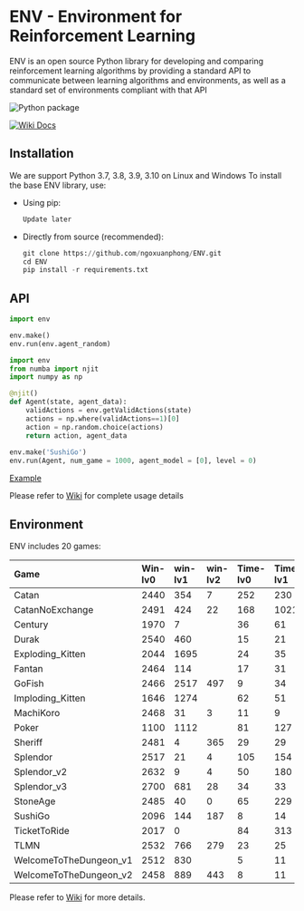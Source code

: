 # ENV - Environment for Reinforcement Learning
ENV is an open source Python library for developing and comparing reinforcement learning algorithms by providing a standard API to communicate between learning algorithms and environments, as well as a standard set of environments compliant with that API

![Python package](https://github.com/ngoxuanphong/ENV/workflows/Python%20package/badge.svg) 
<!-- ![Upload Python Package](https://github.com/ngoxuanphong/ENV/workflows/Upload%20Python%20Package/badge.svg) -->
<!-- [![Downloads](https://pepy.tech/badge/ma-gym)](https://pepy.tech/project/ma-gym) -->
[![Wiki Docs](https://img.shields.io/badge/-Wiki%20Docs-informational?style=flat)](https://github.com/ngoxuanphong/ENV/wiki)

##  Installation
We are support Python 3.7, 3.8, 3.9, 3.10 on Linux and Windows
To install the base ENV library, use:
- Using pip:
    ```python
    Update later
    ```

- Directly from source (recommended):
    ```python
    git clone https://github.com/ngoxuanphong/ENV.git
    cd ENV
    pip install -r requirements.txt
    ```

##  API
```python
import env

env.make()
env.run(env.agent_random)
```

```python
import env
from numba import njit
import numpy as np

@njit()
def Agent(state, agent_data):
    validActions = env.getValidActions(state)
    actions = np.where(validActions==1)[0]
    action = np.random.choice(actions)
    return action, agent_data
    
env.make('SushiGo')
env.run(Agent, num_game = 1000, agent_model = [0], level = 0)

```
[Example](https://github.com/ngoxuanphong/ENV/blob/main/Log/Example.ipynb)

Please refer to [Wiki](https://github.com/ngoxuanphong/ENV/wiki/Using) for complete usage details

##  Environment
ENV includes 20 games:

|Game        |Win-lv0       |win-lv1        |win-lv2        |Time-lv0       |Time-lv1       |Time-lv2       | Graphics      | Link|
|:-----------|:-----------  |:-----------   |:-----------   |:-----------   |:-----------   |:-----------   |:-----------   |:-----------   |
|Catan      |2440           | 354           | 7             |252            | 230           | 183           |True           |[Catan](https://github.com/ngoxuanphong/ENV/tree/main/Base/Catan)|
|CatanNoExchange|2491| 424| 22|168| 1021| 96|True|[CatanNoExchange](https://github.com/ngoxuanphong/ENV/tree/main/Base/CatanNoExchange)|
|Century|1970| 7| |36| 61| |True|[Century](https://github.com/ngoxuanphong/ENV/tree/main/Base/Century)|
|Durak|2540| 460| |15| 21| |True|[Durak](https://github.com/ngoxuanphong/ENV/tree/main/Base/Durak)|
|Exploding_Kitten|2044| 1695| |24| 35| |True|[Exploding_Kitten](https://github.com/ngoxuanphong/ENV/tree/main/Base/Exploding_Kitten)|
|Fantan|2464| 114| |17| 31| ||[Fantan](https://github.com/ngoxuanphong/ENV/tree/main/Base/Fantan)|
|GoFish|2466| 2517| 497|9| 34| 13|True|[GoFish](https://github.com/ngoxuanphong/ENV/tree/main/Base/GoFish)|
|Imploding_Kitten|1646| 1274| |62| 51| |True|[Imploding_Kitten](https://github.com/ngoxuanphong/ENV/tree/main/Base/Imploding_Kitten)|
|MachiKoro|2468| 31| 3|11| 9| 8|True|[MachiKoro](https://github.com/ngoxuanphong/ENV/tree/main/Base/MachiKoro)|
|Poker|1100| 1112| |81| 127| |True|[Poker](https://github.com/ngoxuanphong/ENV/tree/main/Base/Poker)|
|Sheriff|2481| 4| 365|29| 29| 19|True|[Sheriff](https://github.com/ngoxuanphong/ENV/tree/main/Base/Sheriff)|
|Splendor|2517| 21| 4|105| 154| 85|True|[Splendor](https://github.com/ngoxuanphong/ENV/tree/main/Base/Splendor)|
|Splendor_v2|2632| 9| 4|50| 180| 123|True|[Splendor_v2](https://github.com/ngoxuanphong/ENV/tree/main/Base/Splendor_v2)|
|Splendor_v3|2700| 681| 28|34| 33| 41|True|[Splendor_v3](https://github.com/ngoxuanphong/ENV/tree/main/Base/Splendor_v3)|
|StoneAge|2485| 40| 0|65| 229| 100|True|[StoneAge](https://github.com/ngoxuanphong/ENV/tree/main/Base/StoneAge)|
|SushiGo|2096| 144| 187|8| 14| 14|True|[SushiGo](https://github.com/ngoxuanphong/ENV/tree/main/Base/SushiGo)|
|TicketToRide|2017| 0| |84| 313| |True|[TicketToRide](https://github.com/ngoxuanphong/ENV/tree/main/Base/TicketToRide)|
|TLMN|2532| 766| 279|23| 25| 31|True|[TLMN](https://github.com/ngoxuanphong/ENV/tree/main/Base/TLMN)|
|WelcomeToTheDungeon_v1|2512| 830| |5| 11| ||[WelcomeToTheDungeon_v1](https://github.com/ngoxuanphong/ENV/tree/main/Base/WelcomeToTheDungeon_v1)|
|WelcomeToTheDungeon_v2|2458| 889| 443|8| 11| 23||[WelcomeToTheDungeon_v2](https://github.com/ngoxuanphong/ENV/tree/main/Base/WelcomeToTheDungeon_v2)|

Please refer to [Wiki](https://github.com/ngoxuanphong/ENV/wiki/Environments) for more details.
